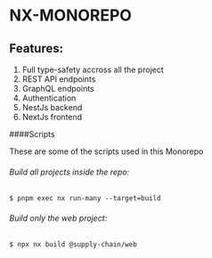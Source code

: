 # NX-MONOREPO
## Features:
1. Full type-safety accross all the project
2. REST API endpoints
3. GraphQL endpoints
4. Authentication 
5. NestJs backend
6. NextJs frontend 

####Scripts

These are some of the scripts used in this Monorepo

###### Build all projects inside the repo:
`$ pnpm exec nx run-many --target=build`

###### Build only the web project:
`$ npx nx build @supply-chain/web`